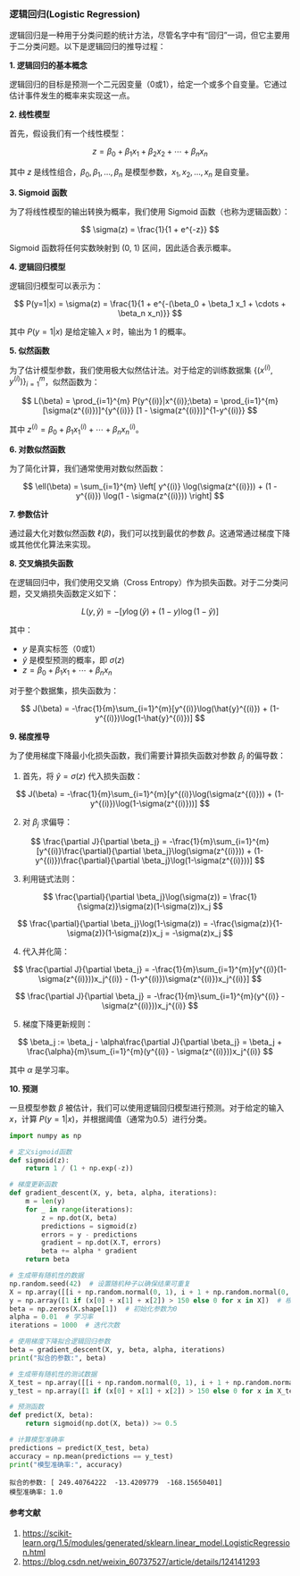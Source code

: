 ### 逻辑回归(Logistic Regression)

逻辑回归是一种用于分类问题的统计方法，尽管名字中有“回归”一词，但它主要用于二分类问题。以下是逻辑回归的推导过程：

**1. 逻辑回归的基本概念**

逻辑回归的目标是预测一个二元因变量（0或1），给定一个或多个自变量。它通过估计事件发生的概率来实现这一点。

**2. 线性模型**

首先，假设我们有一个线性模型：

$$
z = \beta_0 + \beta_1 x_1 + \beta_2 x_2 + \cdots + \beta_n x_n
$$

其中 $z$ 是线性组合，$\beta_0, \beta_1, \ldots, \beta_n$ 是模型参数，$x_1, x_2, \ldots, x_n$ 是自变量。

**3. Sigmoid 函数**

为了将线性模型的输出转换为概率，我们使用 Sigmoid 函数（也称为逻辑函数）：

$$
\sigma(z) = \frac{1}{1 + e^{-z}}
$$

Sigmoid 函数将任何实数映射到 (0, 1) 区间，因此适合表示概率。

**4. 逻辑回归模型**

逻辑回归模型可以表示为：

$$
P(y=1|x) = \sigma(z) = \frac{1}{1 + e^{-(\beta_0 + \beta_1 x_1 + \cdots + \beta_n x_n)}}
$$

其中 $P(y=1|x)$ 是给定输入 $x$ 时，输出为 1 的概率。

**5. 似然函数**

为了估计模型参数，我们使用极大似然估计法。对于给定的训练数据集 $\{(x^{(i)}, y^{(i)})\}_{i=1}^{m}$，似然函数为：

$$
L(\beta) = \prod_{i=1}^{m} P(y^{(i)}|x^{(i)};\beta) = \prod_{i=1}^{m} [\sigma(z^{(i)})]^{y^{(i)}} [1 - \sigma(z^{(i)})]^{1-y^{(i)}}
$$

其中 $z^{(i)} = \beta_0 + \beta_1 x_1^{(i)} + \cdots + \beta_n x_n^{(i)}$。

**6. 对数似然函数**

为了简化计算，我们通常使用对数似然函数：

$$
\ell(\beta) = \sum_{i=1}^{m} \left[ y^{(i)} \log(\sigma(z^{(i)})) + (1 - y^{(i)}) \log(1 - \sigma(z^{(i)})) \right]
$$

**7. 参数估计**

通过最大化对数似然函数 $\ell(\beta)$，我们可以找到最优的参数 $\beta$。这通常通过梯度下降或其他优化算法来实现。

**8. 交叉熵损失函数**

在逻辑回归中，我们使用交叉熵（Cross Entropy）作为损失函数。对于二分类问题，交叉熵损失函数定义如下：

$$
L(y, \hat{y}) = -[y\log(\hat{y}) + (1-y)\log(1-\hat{y})]
$$

其中：
- $y$ 是真实标签（0或1）
- $\hat{y}$ 是模型预测的概率，即 $\sigma(z)$
- $z = \beta_0 + \beta_1 x_1 + \cdots + \beta_n x_n$

对于整个数据集，损失函数为：

$$
J(\beta) = -\frac{1}{m}\sum_{i=1}^{m}[y^{(i)}\log(\hat{y}^{(i)}) + (1-y^{(i)})\log(1-\hat{y}^{(i)})]
$$

**9. 梯度推导**

为了使用梯度下降最小化损失函数，我们需要计算损失函数对参数 $\beta_j$ 的偏导数：

1) 首先，将 $\hat{y} = \sigma(z)$ 代入损失函数：

$$
J(\beta) = -\frac{1}{m}\sum_{i=1}^{m}[y^{(i)}\log(\sigma(z^{(i)})) + (1-y^{(i)})\log(1-\sigma(z^{(i)}))]
$$

2) 对 $\beta_j$ 求偏导：

$$
\frac{\partial J}{\partial \beta_j} = -\frac{1}{m}\sum_{i=1}^{m}[y^{(i)}\frac{\partial}{\partial \beta_j}\log(\sigma(z^{(i)})) + (1-y^{(i)})\frac{\partial}{\partial \beta_j}\log(1-\sigma(z^{(i)}))]
$$

3) 利用链式法则：

$$
\frac{\partial}{\partial \beta_j}\log(\sigma(z)) = \frac{1}{\sigma(z)}\sigma(z)(1-\sigma(z))x_j
$$

$$
\frac{\partial}{\partial \beta_j}\log(1-\sigma(z)) = -\frac{\sigma(z)}{1-\sigma(z)}(1-\sigma(z))x_j = -\sigma(z)x_j
$$

4) 代入并化简：

$$
\frac{\partial J}{\partial \beta_j} = -\frac{1}{m}\sum_{i=1}^{m}[y^{(i)}(1-\sigma(z^{(i)}))x_j^{(i)} - (1-y^{(i)})\sigma(z^{(i)})x_j^{(i)}]
$$

$$
\frac{\partial J}{\partial \beta_j} = -\frac{1}{m}\sum_{i=1}^{m}(y^{(i)} - \sigma(z^{(i)}))x_j^{(i)}
$$

5) 梯度下降更新规则：

$$
\beta_j := \beta_j - \alpha\frac{\partial J}{\partial \beta_j} = \beta_j + \frac{\alpha}{m}\sum_{i=1}^{m}(y^{(i)} - \sigma(z^{(i)}))x_j^{(i)}
$$

其中 $\alpha$ 是学习率。

**10. 预测**

一旦模型参数 $\beta$ 被估计，我们可以使用逻辑回归模型进行预测。对于给定的输入 $x$，计算 $P(y=1|x)$，并根据阈值（通常为0.5）进行分类。


```python
import numpy as np

# 定义sigmoid函数
def sigmoid(z):
    return 1 / (1 + np.exp(-z))

# 梯度更新函数
def gradient_descent(X, y, beta, alpha, iterations):
    m = len(y)
    for _ in range(iterations):
        z = np.dot(X, beta)
        predictions = sigmoid(z)
        errors = y - predictions
        gradient = np.dot(X.T, errors)
        beta += alpha * gradient
    return beta

# 生成带有随机性的数据
np.random.seed(42)  # 设置随机种子以确保结果可重复
X = np.array([[i + np.random.normal(0, 1), i + 1 + np.random.normal(0, 1), i + 2 + np.random.normal(0, 1)] for i in range(100)])  # 100个样本，每个样本3个特征，特征带有随机性
y = np.array([1 if (x[0] + x[1] + x[2]) > 150 else 0 for x in X])  # 根据特征和生成标签
beta = np.zeros(X.shape[1])  # 初始化参数为0
alpha = 0.01  # 学习率
iterations = 1000  # 迭代次数

# 使用梯度下降拟合逻辑回归参数
beta = gradient_descent(X, y, beta, alpha, iterations)
print("拟合的参数:", beta)

# 生成带有随机性的测试数据
X_test = np.array([[i + np.random.normal(0, 1), i + 1 + np.random.normal(0, 1), i + 2 + np.random.normal(0, 1)] for i in range(100, 120)])  # 20个测试样本，每个样本3个特征
y_test = np.array([1 if (x[0] + x[1] + x[2]) > 150 else 0 for x in X_test])  # 根据特征和生成标签

# 预测函数
def predict(X, beta):
    return sigmoid(np.dot(X, beta)) >= 0.5

# 计算模型准确率
predictions = predict(X_test, beta)
accuracy = np.mean(predictions == y_test)
print("模型准确率:", accuracy)
```
```
拟合的参数: [ 249.40764222  -13.4209779  -168.15650401]
模型准确率: 1.0
```

#### 参考文献
1. https://scikit-learn.org/1.5/modules/generated/sklearn.linear_model.LogisticRegression.html
2. https://blog.csdn.net/weixin_60737527/article/details/124141293


